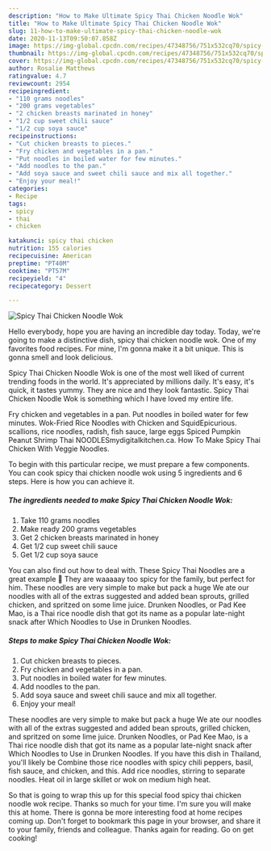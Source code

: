 ```yaml
---
description: "How to Make Ultimate Spicy Thai Chicken Noodle Wok"
title: "How to Make Ultimate Spicy Thai Chicken Noodle Wok"
slug: 11-how-to-make-ultimate-spicy-thai-chicken-noodle-wok
date: 2020-11-13T09:50:07.858Z
image: https://img-global.cpcdn.com/recipes/47348756/751x532cq70/spicy-thai-chicken-noodle-wok-recipe-main-photo.jpg
thumbnail: https://img-global.cpcdn.com/recipes/47348756/751x532cq70/spicy-thai-chicken-noodle-wok-recipe-main-photo.jpg
cover: https://img-global.cpcdn.com/recipes/47348756/751x532cq70/spicy-thai-chicken-noodle-wok-recipe-main-photo.jpg
author: Rosalie Matthews
ratingvalue: 4.7
reviewcount: 2954
recipeingredient:
- "110 grams noodles"
- "200 grams vegetables"
- "2 chicken breasts marinated in honey"
- "1/2 cup sweet chili sauce"
- "1/2 cup soya sauce"
recipeinstructions:
- "Cut chicken breasts to pieces."
- "Fry chicken and vegetables in a pan."
- "Put noodles in boiled water for few minutes."
- "Add noodles to the pan."
- "Add soya sauce and sweet chili sauce and mix all together."
- "Enjoy your meal!"
categories:
- Recipe
tags:
- spicy
- thai
- chicken

katakunci: spicy thai chicken 
nutrition: 155 calories
recipecuisine: American
preptime: "PT40M"
cooktime: "PT57M"
recipeyield: "4"
recipecategory: Dessert

---
```



![Spicy Thai Chicken Noodle Wok](https://img-global.cpcdn.com/recipes/47348756/751x532cq70/spicy-thai-chicken-noodle-wok-recipe-main-photo.jpg)

Hello everybody, hope you are having an incredible day today. Today, we're going to make a distinctive dish, spicy thai chicken noodle wok. One of my favorites food recipes. For mine, I'm gonna make it a bit unique. This is gonna smell and look delicious.

Spicy Thai Chicken Noodle Wok is one of the most well liked of current trending foods in the world. It's appreciated by millions daily. It's easy, it's quick, it tastes yummy. They are nice and they look fantastic. Spicy Thai Chicken Noodle Wok is something which I have loved my entire life.

Fry chicken and vegetables in a pan. Put noodles in boiled water for few minutes. Wok-Fried Rice Noodles with Chicken and SquidEpicurious. scallions, rice noodles, radish, fish sauce, large eggs Spiced Pumpkin Peanut Shrimp Thai NOODLESmydigitalkitchen.ca. How To Make Spicy Thai Chicken With Veggie Noodles.


To begin with this particular recipe, we must prepare a few components. You can cook spicy thai chicken noodle wok using 5 ingredients and 6 steps. Here is how you can achieve it.

<!--inarticleads1-->

##### The ingredients needed to make Spicy Thai Chicken Noodle Wok:

1. Take 110 grams noodles
1. Make ready 200 grams vegetables
1. Get 2 chicken breasts marinated in honey
1. Get 1/2 cup sweet chili sauce
1. Get 1/2 cup soya sauce


You can also find out how to deal with. These Spicy Thai Noodles are a great example 🙂 They are waaaaay too spicy for the family, but perfect for him. These noodles are very simple to make but pack a huge We ate our noodles with all of the extras suggested and added bean sprouts, grilled chicken, and spritzed on some lime juice. Drunken Noodles, or Pad Kee Mao, is a Thai rice noodle dish that got its name as a popular late-night snack after Which Noodles to Use in Drunken Noodles. 

<!--inarticleads2-->

##### Steps to make Spicy Thai Chicken Noodle Wok:

1. Cut chicken breasts to pieces.
1. Fry chicken and vegetables in a pan.
1. Put noodles in boiled water for few minutes.
1. Add noodles to the pan.
1. Add soya sauce and sweet chili sauce and mix all together.
1. Enjoy your meal!


These noodles are very simple to make but pack a huge We ate our noodles with all of the extras suggested and added bean sprouts, grilled chicken, and spritzed on some lime juice. Drunken Noodles, or Pad Kee Mao, is a Thai rice noodle dish that got its name as a popular late-night snack after Which Noodles to Use in Drunken Noodles. If you have this dish in Thailand, you&#39;ll likely be Combine those rice noodles with spicy chili peppers, basil, fish sauce, and chicken, and this. Add rice noodles, stirring to separate noodles. Heat oil in large skillet or wok on medium high heat. 

So that is going to wrap this up for this special food spicy thai chicken noodle wok recipe. Thanks so much for your time. I'm sure you will make this at home. There is gonna be more interesting food at home recipes coming up. Don't forget to bookmark this page in your browser, and share it to your family, friends and colleague. Thanks again for reading. Go on get cooking!
